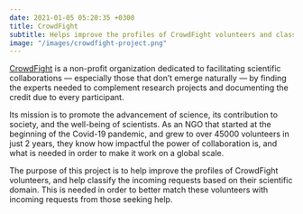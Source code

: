 ```yaml
---
date: 2021-01-05 05:20:35 +0300
title: CrowdFight
subtitle: Helps improve the profiles of CrowdFight volunteers and classify the incoming requests based on their scientific domain.
image: "/images/crowdfight-project.png"
---
```


[CrowdFight](https://crowdfight.org) is a non-profit organization dedicated to facilitating scientific collaborations — especially those that don’t emerge naturally — by finding the experts needed to complement research projects and documenting the credit due to every participant.

Its mission is to promote the advancement of science, its contribution to society, and the well-being of scientists. As an NGO that started at the beginning of the Covid-19 pandemic, and grew to over 45000 volunteers in just 2 years, they know how impactful the power of collaboration is, and what is needed in order to make it work on a global scale. 

The purpose of this project is to help improve the profiles of CrowdFight volunteers, and help classify the incoming requests based on their scientific domain. This is needed in order to better match these volunteers with incoming requests from those seeking help.
